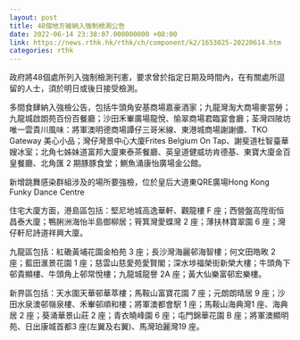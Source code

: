 ```yaml
---
layout: post
title: 48個地方被納入強制檢測公告
date: 2022-06-14 23:38:07.000000000 +08:00
link: https://news.rthk.hk/rthk/ch/component/k2/1653025-20220614.htm
categories: rthk
---
```


政府將48個處所列入強制檢測刊憲，要求曾於指定日期及時間內，在有關處所逗留的人士，須於明日或後日接受檢測。

多間食肆納入強檢公告，包括牛頭角安基商場嘉豪酒家；九龍灣淘大商場麥當勞；九龍城啟朗苑百份百餐廳；沙田禾輋廣場龍悅、愉翠商場君臨宴會廳；荃灣四陂坊唯一雲貴川風味：將軍澳明德商場譚仔三哥米線、東港城商場謝謝儂、TKO Gateway 美心小品；灣仔灣景中心大廈Frites Belgium On Tap、謝斐道杜智臺華嫂冰室；北角七姊妹道富邦大廈東泰茶餐廳、英皇道健威坊肯德基、東寶大廈金百皇餐廳、北角匯 2 期豚豚食堂；鰂魚涌康怡廣場金公館。

新增跳舞感染群組涉及的場所要強檢，位於皇后大道東QRE廣場Hong Kong Funky Dance Centre 

住宅大廈方面，港島區包括：堅尼地城高逸華軒、觀龍樓 F 座；西營盤高陞街恒昌泰大廈；鴨脷洲海怡半島御柳居；筲箕灣愛蝶灣 2 座；薄扶林寶翠園 6 座；灣仔軒尼詩道祥興大廈。

九龍區包括：紅磡黃埔花園金柏苑 3 座；長沙灣海麗邨海智樓；何文田皓畋 2 座；藍田滙景花園 1 座；慈雲山慈愛苑愛賢閣；深水埗福榮街新榮大樓；牛頭角下邨貴顯樓、牛頭角上邨常悅樓；九龍城龍譽 2A 座；黃大仙樂富邨宏樂樓。

新界區包括：天水圍天華邨華萃樓；馬鞍山富寶花園 7 座；元朗朗晴居 9 座；沙田水泉澳邨嶺泉樓、禾輋邨順和樓；將軍澳都會駅 1 座；馬鞍山海典灣1 座、海典居 2 座；葵涌華景山莊 2 座；青衣曉峰園 6 座；屯門錦華花園 B 座；將軍澳顯明苑、日出康城首都3 座(左翼及右翼)、馬灣珀麗灣19 座。
